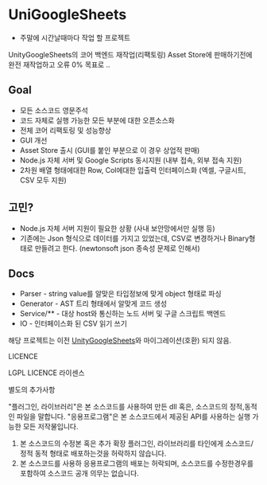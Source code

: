 # UniGoogleSheets

 - 주말에 시간날때마다 작업 할 프로젝트
 
 UnityGoogleSheets의 코어 백엔드 재작업(리팩토링)
 Asset Store에 판매하기전에 완전 재작업하고 오류 0% 목표로 ..
  

## Goal
 - 모든 소스코드 영문주석 
 - 코드 자체로 실행 가능한 모든 부분에 대한 오픈소스화 
 - 전체 코어 리팩토링 및 성능향상
 - GUI 개선 
 - Asset Store 출시 (GUI를 붙인 부분으로 이 경우 상업적 판매)
 - Node.js 자체 서버 및 Google Scripts 동시지원 (내부 접속, 외부 접속 지원)
 - 2차원 배열 형태에대한 Row, Col에대한 입출력 인터페이스화 (엑셀, 구글시트, CSV 모두 지원)
 
## 고민? 
 - Node.js 자체 서버 지원이 필요한 상황 (사내 보안망에서만 실행 등)
 - 기존에는 Json 형식으로 데이터를 가지고 있었는데, CSV로 변경하거나 Binary형태로 만들려고 한다. (newtonsoft json 종속성 문제로 인해서)


## Docs
 - Parser        - string value를 알맞은 타입정보에 맞게 object 형태로 파싱  
 - Generator     - AST 트리 형태에서 알맞게 코드 생성  
 - Service/**    - 대상 host와 통신하는 노드 서버 및 구글 스크립트 백엔드   
 - IO            - 인터페이스화 된 CSV 읽기 쓰기  
  
해당 프로젝트는 이전 [UnityGoogleSheets](https://ugs.shlife.dev)와 마이그레이션(호환) 되지 않음.



LICENCE

LGPL LICENCE 라이센스


별도의 추가사항

"플러그인, 라이브러리"은 본 소스코드를 사용하여 만든 dll 혹은, 소스코드의 정적,동적인 파일을 말합니다. 
"응용프로그램"은 본 소스코드에서 제공된 API를 사용하는 실행 가능한 모든 저작물입니다.

1. 본 소스코드의 수정본 혹은 추가 확장 플러그인, 라이브러리를 타인에게 소스코드/정적 동적 형태로 배포하는것을 허락하지 않습니다.   
2. 본 소스코드를 사용하 응용프로그램의 배포는 허락되며, 소스코드를 수정한경우를 포함하여 소스코드 공개 의무는 없습니다. 

